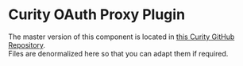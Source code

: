 # Curity OAuth Proxy Plugin

The master version of this component is located in [this Curity GitHub Repository](https://github.com/curityio/nginx-lua-oauth-proxy-plugin).\
Files are denormalized here so that you can adapt them if required.
